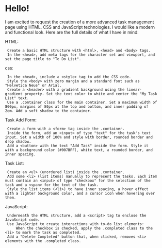 # Hello!

I am excited to request the creation of a more advanced task management page using HTML, CSS and JavaScript technologies. I would like a modern and functional look. Here are the full details of what I have in mind:

HTML:

     Create a basic HTML structure with <html>, <head> and <body> tags.
     In the <head>, add meta tags for the character set and viewport, and set the page title to "To Do List".

css:

     In the <head>, include a <style> tag to add the CSS code.
     Style the <body> with zero margin and a standard font such as "Helvetica Neue" or Arial.
     Create a <header> with a gradient background using the linear-gradient property. Set the text color to white and center the "My Task List" text.
     Use a .container class for the main container. Set a maximum width of 800px, margins of 80px at the top and bottom, and inner padding of 2em. Add a soft shadow to the container.

Task Add Form:

     Create a form with a <form> tag inside the .container.
     Inside the form, add an <input> of type "text" for the task's text input. Set a width of 100% and style with border, rounded border and drop shadow.
     Add a <button> with the text "Add Task" inside the form. Style it with a background color (#007BFF), white text, a rounded border, and inner spacing.

Task List:

     Create an <ul> (unordered list) inside the .container.
     Add some <li> (list items) manually to represent the tasks. Each item must contain an <input> of type "checkbox" for the selection of the task and a <span> for the text of the task.
     Style the list items (<li>) to have inner spacing, a hover effect with a lighter background color, and a cursor icon when hovering over them.

JavaScript:

     Underneath the HTML structure, add a <script> tag to enclose the JavaScript code.
     Use JavaScript to create interactions with to-do list elements:
         When the checkbox is checked, apply the .completed class to the <li> to mark the task as completed.
     Add a "Delete Completed" button that, when clicked, removes <li> elements with the .completed class.
